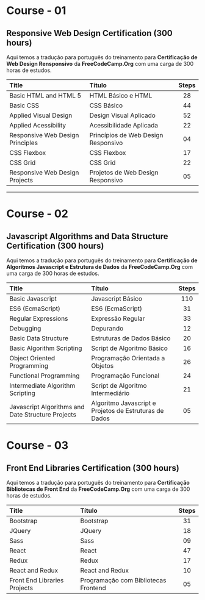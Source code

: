 # Course - 01
## Responsive Web Design Certification (300 hours)

Aqui temos a tradução para português do treinamento para **Certificação de Web Design Rensponsivo** da **FreeCodeCamp.Org** com uma carga de 300 horas de estudos.

| Title        					            | Título           					            | Steps |
| :-------------------------------- | :-------------------------------------| :----:|
| Basic HTML and HTML 5      	      | HTML Básico e HTML				            | 28	 	|
| Basic CSS      				            | CSS Básico      					            | 44 		|
| Applied Visual Design 		        | Design Visual Aplicado  			        | 52		|
| Applied Acessibility 			        | Acessibilidade Aplicada			          | 22		|
| Responsive Web Design Principles  | Princípios de Web Design Responsivo   | 04		|
| CSS Flexbox                       | CSS Flexbox                           | 17		|
| CSS Grid                          | CSS Grid                              | 22		|
| Responsive Web Design Projects    | Projetos de Web Design Responsivo     | 05		|

---

# Course - 02
## Javascript Algorithms and Data Structure Certification (300 hours)

Aqui temos a tradução para português do treinamento para **Certificação de Algoritmos Javascript e Estrutura de Dados** da **FreeCodeCamp.Org** com uma carga de 300 horas de estudos.

| Title        					                              | Título           					                              | Steps |
| :-------------------------------------------------- | :------------------------------------------------------ | :----:|
| Basic Javascript      	                            | Javascript Básico 				                              | 110	 	|
| ES6 (EcmaScript)      				                      | ES6 (EcmaScript)      					                        | 31 		|
| Regular Expressions    		                          | Expressão Regular       			                          | 33		|
| Debugging            			                          | Depurando             			                            | 12		|
| Basic Data Structure                                | Estruturas de Dados Básico                              | 20		|
| Basic Algorithm Scripting                           | Script de Algoritmo Básico                              | 16		|
| Object Oriented Programming                         | Programação Orientada a Objetos                         | 26		|
| Functional Programming                              | Programação Funcional                                   | 24		|
| Intermediate Algorithm Scripting                    | Script de Algoritmo Intermediário                       | 21		|
| Javascript Algorithms and Date Structure Projects   | Algoritmo Javascript e Projetos de Estruturas de Dados  | 05		|

# Course - 03
## Front End Libraries Certification (300 hours)

Aqui temos a tradução para português do treinamento para **Certificação Bibliotecas de Front End** da **FreeCodeCamp.Org** com uma carga de 300 horas de estudos.

| Title        					        | Título           					            | Steps |
| :---------------------------- | :------------------------------------ | :----:|
| Bootstrap                     | Bootstrap                             | 31	 	|
| JQuery     				            | JQuery                                | 18 		|
| Sass    		                  | Sass                                  | 09		|
| React            			        | React                                 | 47		|
| Redux                         | Redux                                 | 17		|
| React and Redux               | React and Redux                       | 10		|
| Front End Libraries Projects  | Programação com Bibliotecas Frontend  | 05		|

